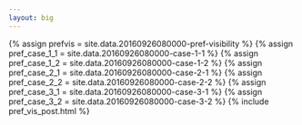 ```yaml
---
layout: big
---
```

{% assign prefvis = site.data.20160926080000-pref-visibility %}
{% assign pref_case_1_1 = site.data.20160926080000-case-1-1 %}
{% assign pref_case_1_2 = site.data.20160926080000-case-1-2 %}
{% assign pref_case_2_1 = site.data.20160926080000-case-2-1 %}
{% assign pref_case_2_2 = site.data.20160926080000-case-2-2 %}
{% assign pref_case_3_1 = site.data.20160926080000-case-3-1 %}
{% assign pref_case_3_2 = site.data.20160926080000-case-3-2 %}
{% include pref_vis_post.html %}
